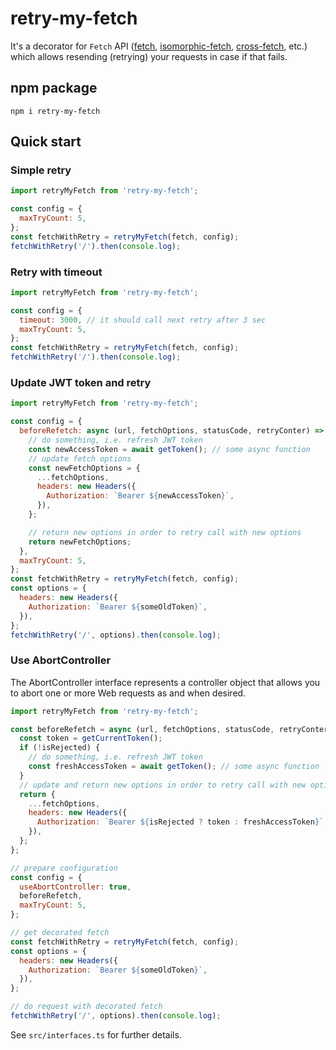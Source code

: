 # retry-my-fetch

It's a decorator for `Fetch` API ([fetch](https://fetch.spec.whatwg.org/), [isomorphic-fetch](https://github.com/matthew-andrews/isomorphic-fetch), [cross-fetch](https://github.com/lquixada/cross-fetch), etc.) which allows resending (retrying) your requests in case if that fails.

## npm package

```console
npm i retry-my-fetch
```

## Quick start

### Simple retry

```js
import retryMyFetch from 'retry-my-fetch';

const config = {
  maxTryCount: 5,
};
const fetchWithRetry = retryMyFetch(fetch, config);
fetchWithRetry('/').then(console.log);
```

### Retry with timeout

```js
import retryMyFetch from 'retry-my-fetch';

const config = {
  timeout: 3000, // it should call next retry after 3 sec
  maxTryCount: 5,
};
const fetchWithRetry = retryMyFetch(fetch, config);
fetchWithRetry('/').then(console.log);
```

### Update JWT token and retry

```js
import retryMyFetch from 'retry-my-fetch';

const config = {
  beforeRefetch: async (url, fetchOptions, statusCode, retryConter) => {
    // do something, i.e. refresh JWT token
    const newAccessToken = await getToken(); // some async function
    // update fetch options
    const newFetchOptions = {
      ...fetchOptions,
      headers: new Headers({
        Authorization: `Bearer ${newAccessToken}`,
      }),
    };

    // return new options in order to retry call with new options
    return newFetchOptions;
  },
  maxTryCount: 5,
};
const fetchWithRetry = retryMyFetch(fetch, config);
const options = {
  headers: new Headers({
    Authorization: `Bearer ${someOldToken}`,
  }),
};
fetchWithRetry('/', options).then(console.log);
```

### Use AbortController

The AbortController interface
represents a controller object that allows you to abort one or more
Web requests as and when desired.

```js
import retryMyFetch from 'retry-my-fetch';

const beforeRefetch = async (url, fetchOptions, statusCode, retryConter, isRejected) => {
  const token = getCurrentToken();
  if (!isRejected) {
    // do something, i.e. refresh JWT token
    const freshAccessToken = await getToken(); // some async function
  }
  // update and return new options in order to retry call with new options
  return {
    ...fetchOptions,
    headers: new Headers({
      Authorization: `Bearer ${isRejected ? token : freshAccessToken}`,
    }),
  };
};

// prepare configuration
const config = {
  useAbortController: true,
  beforeRefetch,
  maxTryCount: 5,
};

// get decorated fetch
const fetchWithRetry = retryMyFetch(fetch, config);
const options = {
  headers: new Headers({
    Authorization: `Bearer ${someOldToken}`,
  }),
};

// do request with decorated fetch
fetchWithRetry('/', options).then(console.log);
```

See `src/interfaces.ts` for further details.
